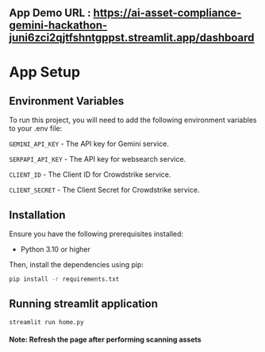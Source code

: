 ## App Demo URL : https://ai-asset-compliance-gemini-hackathon-juni6zci2qjtfshntgppst.streamlit.app/dashboard

# App Setup

## Environment Variables

To run this project, you will need to add the following environment variables to your .env file:

`GEMINI_API_KEY` - The API key for Gemini service.

`SERPAPI_API_KEY` - The API key for websearch service.

`CLIENT_ID` - The Client ID for Crowdstrike service.

`CLIENT_SECRET` - The Client Secret for Crowdstrike service.


## Installation

Ensure you have the following prerequisites installed:

- Python 3.10 or higher

Then, install the dependencies using pip:

```bash
pip install -r requirements.txt
```

## Running streamlit application

```
streamlit run home.py
```
#### Note: Refresh the page after performing scanning assets
